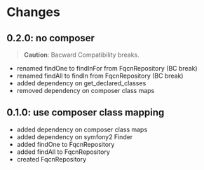 # Changes

## 0.2.0: no composer

> **Caution**: Bacward Compatibility breaks.

* renamed findOne to findInFor from FqcnRepository (BC break)
* renamed findAll to findIn from FqcnRepository (BC break)
* added dependency on get_declared_classes
* removed dependency on composer class maps

## 0.1.0: use composer class mapping

* added dependency on composer class maps
* added dependency on symfony2 Finder
* added findOne to FqcnRepository
* added findAll to FqcnRepository
* created FqcnRepository
